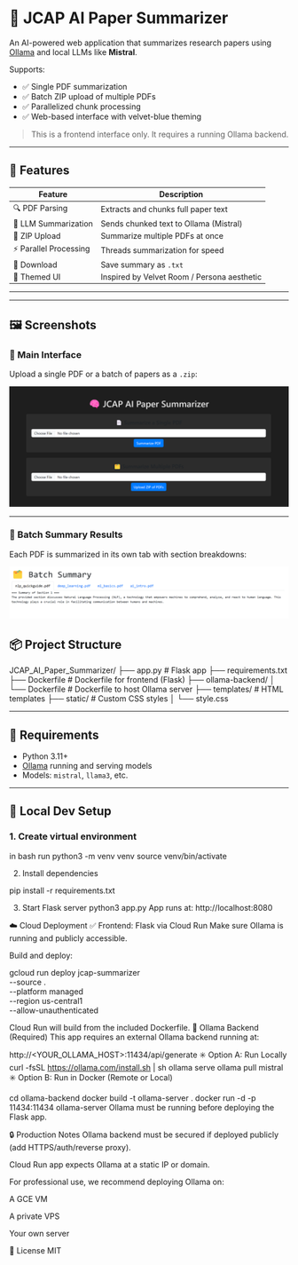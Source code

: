 # 🧠 JCAP AI Paper Summarizer

An AI-powered web application that summarizes research papers using [Ollama](https://ollama.com/) and local LLMs like **Mistral**.

Supports:
- ✅ Single PDF summarization
- ✅ Batch ZIP upload of multiple PDFs
- ✅ Parallelized chunk processing
- ✅ Web-based interface with velvet-blue theming

> This is a frontend interface only. It requires a running Ollama backend.

---

## 🚀 Features

| Feature              | Description                                 |
|----------------------|---------------------------------------------|
| 🔍 PDF Parsing        | Extracts and chunks full paper text         |
| 🧠 LLM Summarization  | Sends chunked text to Ollama (Mistral)      |
| 📁 ZIP Upload         | Summarize multiple PDFs at once             |
| ⚡ Parallel Processing | Threads summarization for speed            |
| 💾 Download           | Save summary as `.txt`                      |
| 🌈 Themed UI          | Inspired by Velvet Room / Persona aesthetic |

---

---

## 🖼️ Screenshots

### 🧠 Main Interface

Upload a single PDF or a batch of papers as a `.zip`:
<p align="center">
  <img src="screenshots/Main_interface.png" alt="Main interface" width="700">
</p>

---

### 📄 Batch Summary Results

Each PDF is summarized in its own tab with section breakdowns:
<p align="center">
  <img src="screenshots/results.png" alt="Summary results with tabs" width="700">
</p>




## 📦 Project Structure

JCAP_AI_Paper_Summarizer/ ├── app.py # Flask app ├── requirements.txt ├── Dockerfile # Dockerfile for frontend (Flask) ├── ollama-backend/
│ └── Dockerfile # Dockerfile to host Ollama server ├── templates/ # HTML templates ├── static/ # Custom CSS styles │ └── style.css




---

## 📂 Requirements

- Python 3.11+
- [Ollama](https://ollama.com/) running and serving models
- Models: `mistral`, `llama3`, etc.

---

## 🔧 Local Dev Setup

### 1. Create virtual environment

in bash run 
python3 -m venv venv
source venv/bin/activate

2. Install dependencies

pip install -r requirements.txt

3. Start Flask server
python3 app.py
App runs at:
http://localhost:8080

☁️ Cloud Deployment
✅ Frontend: Flask via Cloud Run
Make sure Ollama is running and publicly accessible.

Build and deploy:

gcloud run deploy jcap-summarizer \
  --source . \
  --platform managed \
  --region us-central1 \
  --allow-unauthenticated

Cloud Run will build from the included Dockerfile.
🧠 Ollama Backend (Required)
This app requires an external Ollama backend running at:


http://<YOUR_OLLAMA_HOST>:11434/api/generate
✳️ Option A: Run Locally
curl -fsSL https://ollama.com/install.sh | sh
ollama serve
ollama pull mistral
✳️ Option B: Run in Docker (Remote or Local)

cd ollama-backend
docker build -t ollama-server .
docker run -d -p 11434:11434 ollama-server
Ollama must be running before deploying the Flask app.

🔒 Production Notes
Ollama backend must be secured if deployed publicly (add HTTPS/auth/reverse proxy).

Cloud Run app expects Ollama at a static IP or domain.

For professional use, we recommend deploying Ollama on:

A GCE VM

A private VPS

Your own server

📄 License
MIT



